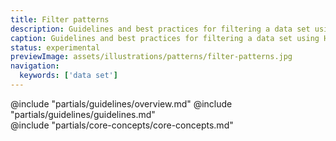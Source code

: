 ```yaml
---
title: Filter patterns
description: Guidelines and best practices for filtering a data set using Helios components.
caption: Guidelines and best practices for filtering a data set using Helios components.
status: experimental
previewImage: assets/illustrations/patterns/filter-patterns.jpg
navigation:
  keywords: ['data set']
---
```


<section data-tab="Guidelines">
  @include "partials/guidelines/overview.md"
  @include "partials/guidelines/guidelines.md"
</section>

<section data-tab="Core concepts">
  @include "partials/core-concepts/core-concepts.md"
</section>

